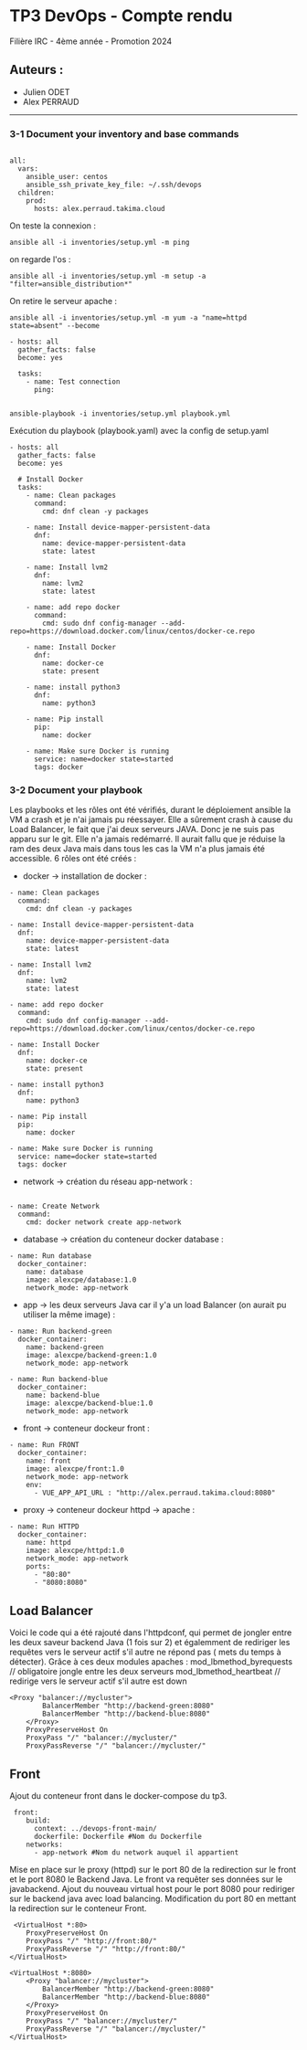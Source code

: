 # **TP3 DevOps - Compte rendu**

Filière IRC - 4ème année - Promotion 2024

## Auteurs :
- Julien ODET
- Alex PERRAUD

---
### 3-1 Document your inventory and base commands


```code

all:
  vars:
    ansible_user: centos
    ansible_ssh_private_key_file: ~/.ssh/devops
  children:
    prod:
      hosts: alex.perraud.takima.cloud
```
On teste la connexion :
```code
ansible all -i inventories/setup.yml -m ping
```
on regarde l'os :
```code
ansible all -i inventories/setup.yml -m setup -a "filter=ansible_distribution*"

```
On retire le serveur apache :
```code
ansible all -i inventories/setup.yml -m yum -a "name=httpd state=absent" --become
```

```code
- hosts: all
  gather_facts: false
  become: yes

  tasks:
    - name: Test connection
      ping:
```
```code

ansible-playbook -i inventories/setup.yml playbook.yml
```
Exécution du playbook (playbook.yaml) avec la config de setup.yaml

```code
- hosts: all
  gather_facts: false
  become: yes

  # Install Docker
  tasks:
    - name: Clean packages
      command:
        cmd: dnf clean -y packages

    - name: Install device-mapper-persistent-data
      dnf:
        name: device-mapper-persistent-data
        state: latest

    - name: Install lvm2
      dnf:
        name: lvm2
        state: latest

    - name: add repo docker
      command:
        cmd: sudo dnf config-manager --add-repo=https://download.docker.com/linux/centos/docker-ce.repo

    - name: Install Docker
      dnf:
        name: docker-ce
        state: present

    - name: install python3
      dnf:
        name: python3

    - name: Pip install
      pip:
        name: docker

    - name: Make sure Docker is running
      service: name=docker state=started
      tags: docker
```

### 3-2 Document your playbook


Les playbooks et les rôles ont été vérifiés, durant le déploiement ansible la VM a crash et je n'ai jamais pu réessayer.
Elle a sûrement crash à cause du Load Balancer, le fait que j'ai deux serveurs JAVA.
Donc je ne suis pas apparu sur le git. Elle n'a jamais redémarré.
Il aurait fallu que je réduise la ram des deux Java mais dans tous les cas la VM n'a plus jamais été accessible.
6 rôles ont été créés :

- docker -> installation de docker :
```code
- name: Clean packages
  command:
    cmd: dnf clean -y packages

- name: Install device-mapper-persistent-data
  dnf:
    name: device-mapper-persistent-data
    state: latest

- name: Install lvm2
  dnf:
    name: lvm2
    state: latest

- name: add repo docker
  command:
    cmd: sudo dnf config-manager --add-repo=https://download.docker.com/linux/centos/docker-ce.repo

- name: Install Docker
  dnf:
    name: docker-ce
    state: present

- name: install python3
  dnf:
    name: python3

- name: Pip install
  pip:
    name: docker

- name: Make sure Docker is running
  service: name=docker state=started
  tags: docker

```

- network -> création du réseau app-network :
```code

- name: Create Network
  command:
    cmd: docker network create app-network
```
- database -> création du conteneur docker database :
```code
- name: Run database
  docker_container:
    name: database
    image: alexcpe/database:1.0
    network_mode: app-network
```
- app -> les deux serveurs Java car il y'a un load Balancer (on aurait pu utiliser la même image) :
```code
- name: Run backend-green
  docker_container:
    name: backend-green
    image: alexcpe/backend-green:1.0
    network_mode: app-network

- name: Run backend-blue
  docker_container:
    name: backend-blue
    image: alexcpe/backend-blue:1.0
    network_mode: app-network
```
- front ->  conteneur dockeur front :
```code
- name: Run FRONT
  docker_container:
    name: front
    image: alexcpe/front:1.0
    network_mode: app-network
    env:
      - VUE_APP_API_URL : "http://alex.perraud.takima.cloud:8080"
```
- proxy -> conteneur dockeur httpd -> apache :
```code
- name: Run HTTPD
  docker_container:
    name: httpd
    image: alexcpe/httpd:1.0
    network_mode: app-network
    ports:
      - "80:80"
      - "8080:8080"

```

## Load Balancer
Voici le code qui a été rajouté  dans l'httpdconf, qui permet de jongler entre les deux saveur backend Java (1 fois sur 2) et égalemment de rediriger les requêtes vers le serveur actif s'il autre ne répond pas ( mets du temps à détecter).
Grâce à ces deux modules apaches :
mod_lbmethod_byrequests // obligatoire jongle entre les deux serveurs
mod_lbmethod_heartbeat // redirige vers le serveur actif s'il autre est down
```code
<Proxy "balancer://mycluster">
		BalancerMember "http://backend-green:8080"
		BalancerMember "http://backend-blue:8080"
	</Proxy>
	ProxyPreserveHost On
	ProxyPass "/" "balancer://mycluster/"
	ProxyPassReverse "/" "balancer://mycluster/"
```
## Front
Ajout du conteneur front dans le docker-compose du tp3.
```code
 front:
    build:
      context: ../devops-front-main/
      dockerfile: Dockerfile #Nom du Dockerfile
    networks:
      - app-network #Nom du network auquel il appartient
```
Mise en place sur le proxy (httpd) sur le port 80 de la redirection sur le front et le port 8080 le Backend Java.
Le front va requêter ses données sur le javabackend.
Ajout du nouveau virtual host pour le port 8080 pour rediriger sur le backend java avec load balancing.
Modification du port 80 en mettant la redirection sur le conteneur Front.
```code
 <VirtualHost *:80>
	ProxyPreserveHost On
	ProxyPass "/" "http://front:80/"
	ProxyPassReverse "/" "http://front:80/"
</VirtualHost>

<VirtualHost *:8080>
	<Proxy "balancer://mycluster">
		BalancerMember "http://backend-green:8080"
		BalancerMember "http://backend-blue:8080"
	</Proxy>
	ProxyPreserveHost On
	ProxyPass "/" "balancer://mycluster/"
	ProxyPassReverse "/" "balancer://mycluster/"
</VirtualHost>

```
